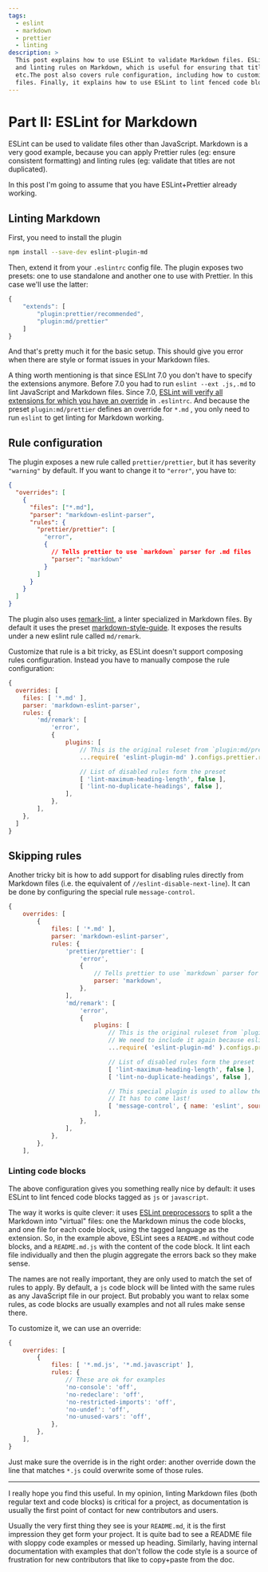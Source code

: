 ```yaml
---
tags:
  - eslint
  - markdown
  - prettier
  - linting
description: >
  This post explains how to use ESLint to validate Markdown files. ESLint can be used to enforce consistent formatting
  and linting rules on Markdown, which is useful for ensuring that titles are not duplicated, lists are consistent,
  etc.The post also covers rule configuration, including how to customize rules and disable them directly from Markdown
  files. Finally, it explains how to use ESLint to lint fenced code blocks tagged as js or javascript.
---
```


# Part II: ESLint for Markdown

ESLint can be used to validate files other than JavaScript. Markdown is a very good example, because you can apply
Prettier rules (eg: ensure consistent formatting) and linting rules (eg: validate that titles are not duplicated).

In this post I'm going to assume that you have ESLint+Prettier already working.

## Linting Markdown

First, you need to install the plugin

```bash
npm install --save-dev eslint-plugin-md
```

Then, extend it from your `.eslintrc` config file. The plugin exposes two presets: one to use standalone and another one
to use with Prettier. In this case we'll use the latter:

```javascript
{
    "extends": [
        "plugin:prettier/recommended",
        "plugin:md/prettier"
    ]
}
```

And that's pretty much it for the basic setup. This should give you error when there are style or format issues in your
Markdown files.

A thing worth mentioning is that since ESLInt 7.0 you don't have to specify the extensions anymore. Before 7.0 you had
to run `eslint --ext .js,.md` to lint JavaScript and Markdown files. Since 7.0,
[ESLint will verify all extensions for which you have an override](https://eslint.org/blog/2020/02/whats-coming-in-eslint-7.0.0#file-extensions-in-config-files)
in `.eslintrc`. And because the preset `plugin:md/prettier` defines an override for `*.md` , you only need to run
`eslint` to get linting for Markdown working.

## Rule configuration

The plugin exposes a new rule called `prettier/prettier`, but it has severity `"warning"` by default. If you want to
change it to `"error"`, you have to:

```json
{
  "overrides": [
    {
      "files": ["*.md"],
      "parser": "markdown-eslint-parser",
      "rules": {
        "prettier/prettier": [
          "error",
          {
            // Tells prettier to use `markdown` parser for .md files
            "parser": "markdown"
          }
        ]
      }
    }
  ]
}
```

The plugin also uses [remark-lint](https://github.com/remarkjs/remark-lint), a linter specialized in Markdown files. By
default it uses the preset
[markdown-style-guide](https://github.com/remarkjs/remark-lint/tree/main/packages/remark-preset-lint-markdown-style-guide).
It exposes the results under a new eslint rule called `md/remark`.

Customize that rule is a bit tricky, as ESLint doesn't support composing rules configuration. Instead you have to
manually compose the rule configuration:

```javascript
{
  overrides: [
    files: [ '*.md' ],
    parser: 'markdown-eslint-parser',
    rules: {
        'md/remark': [
            'error',
            {
                plugins: [
                    // This is the original ruleset from `plugin:md/prettier`.
                    ...require( 'eslint-plugin-md' ).configs.prettier.rules[ 'md/remark' ][ 1 ].plugins,

                    // List of disabled rules form the preset
                    [ 'lint-maximum-heading-length', false ],
                    [ 'lint-no-duplicate-headings', false ],
                ],
            },
        ],
    },
  ]
}
```

## Skipping rules

Another tricky bit is how to add support for disabling rules directly from Markdown files (i.e. the equivalent of
`//eslint-disable-next-line`). It can be done by configuring the special rule `message-control`.

```javascript
{
    overrides: [
        {
            files: [ '*.md' ],
            parser: 'markdown-eslint-parser',
            rules: {
                'prettier/prettier': [
                    'error',
                    {
                        // Tells prettier to use `markdown` parser for .md files
                        parser: 'markdown',
                    },
                ],
                'md/remark': [
                    'error',
                    {
                        plugins: [
                            // This is the original ruleset from `plugin:md/prettier`.
                            // We need to include it again because eslint doesn't compose overrides
                            ...require( 'eslint-plugin-md' ).configs.prettier.rules[ 'md/remark' ][ 1 ].plugins,

                            // List of disabled rules form the preset
                            [ 'lint-maximum-heading-length', false ],
                            [ 'lint-no-duplicate-headings', false ],

                            // This special plugin is used to allow the syntax <!--eslint ignore <rule>-->.
                            // It has to come last!
                            [ 'message-control', { name: 'eslint', source: 'remark-lint' } ],
                        ],
                    },
                ],
            },
        },
    ],
```

### Linting code blocks

The above configuration gives you something really nice by default: it uses ESLint to lint fenced code blocks tagged as
`js` or `javascript`.

The way it works is quite clever: it uses
[ESLint preprocessors](https://eslint.org/docs/developer-guide/working-with-plugins#processors-in-plugins) to split a
the Markdown into "virtual" files: one the Markdown minus the code blocks, and one file for each code block, using the
tagged language as the extension. So, in the example above, ESLint sees a `README.md` without code blocks, and a
`README.md.js` with the content of the code block. It lint each file individually and then the plugin aggregate the
errors back so they make sense.

The names are not really important, they are only used to match the set of rules to apply. By default, a `js` code block
will be linted with the same rules as any JavaScript file in our project. But probably you want to relax some rules, as
code blocks are usually examples and not all rules make sense there.

To customize it, we can use an override:

```javascript
{
    overrides: [
        {
            files: [ '*.md.js', '*.md.javascript' ],
            rules: {
                // These are ok for examples
                'no-console': 'off',
                'no-redeclare': 'off',
                'no-restricted-imports': 'off',
                'no-undef': 'off',
                'no-unused-vars': 'off',
            },
        },
    ],
}
```

Just make sure the override is in the right order: another override down the line that matches `*.js` could overwrite
some of those rules.

---

I really hope you find this useful. In my opinion, linting Markdown files (both regular text and code blocks) is
critical for a project, as documentation is usually the first point of contact for new contributors and users.

Usually the very first thing they see is your `README.md`, it is the first impression they get form your project. It is
quite bad to see a README file with sloppy code examples or messed up heading. Similarly, having internal documentation
with examples that don't follow the code style is a source of frustration for new contributors that like to copy+paste
from the doc.
